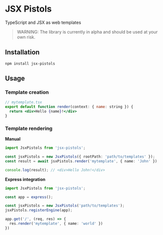# JSX Pistols

TypeScript and JSX as web templates

> WARNING: The library is currently in alpha and should be used at your own risk.

## Installation

```
npm install jsx-pistols
```

## Usage

### Template creation

```jsx
// mytemplate.tsx
export default function render(context: { name: string }) {
  return <div>Hello {name}!</div>
}
```

### Template rendering

**Manual**

```typescript
import JsxPistols from 'jsx-pistols';

const jsxPistols = new JsxPistols({ rootPath: 'path/to/templates' });
const result = await jsxPistols.render('mytemplate', { name: 'John' });

console.log(result); // <div>Hello John!</div>
```

**Express integration**

```typescript
import JsxPistols from 'jsx-pistols';

const app = express();

const jsxPistols = new JsxPistols('path/to/templates');
jsxPistols.registerEngine(app);

app.get('/', (req, res) => {
  res.render('mytemplate', { name: 'world' })
})
```
